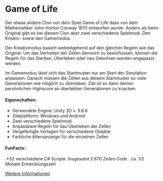 # Game of Life

Der etwas andere Clon von dem Spiel Game of Life dass von dem Mathematiker John Horton Conway 1970 entworfen wurde. Anders als beim Original gibt es bei diesem Clon aber zwei verschiedene Spielmodi. Den Kreativ- sowie den Gamemodus.

Der Kreativmodus basiert weitestgehend auf den gleichen Regeln wie das Original. Um das Verhalten der Zellen dennoch zu beeinflussen, können die Regeln für das Sterben, Überleben oder neu Gebohren werden angepasst werden.

Im Gamemodus lässt sich das Startmuster nur am Start der Simulation anpassen. Danach müssen die Zellen aus diesem Startmuster so viele Generationen wie möglich zu überleben. Ziel ist es dann deinen persönlichen Highscore an überlebten Generationen zu knacken.

#### Eigenschaften:
* Verwendete Engine: Unity 3D v. 5.6.6
* Zielplattform: Windows und Android
* Zwei verschiedene Spielmodi
* Anpassbare Regeln für das Überleben der Zellen
* Vergefertigte Vorlagen für verschiedene Obejkte
* Farbliche Altersanzeige für die einzelnen Zellen

#### FunFacts:
.*32 verschiedene C# Scripte
.*Insgesamt 2.670 Zeilen Code
.* ca. 1/2 Monate Entwicklungszeit

[Weitere Informationen](https://www.sascha-kall.de "Weitere Informationen auf der Homepage")


